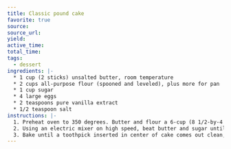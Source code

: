 ```yaml
---
title: Classic pound cake
favorite: true
source: 
source_url: 
yield: 
active_time: 
total_time: 
tags: 
  - dessert
ingredients: |-
  * 1 cup (2 sticks) unsalted butter, room temperature 
  * 2 cups all-purpose flour (spooned and leveled), plus more for pan 
  * 1 cup sugar 
  * 4 large eggs 
  * 2 teaspoons pure vanilla extract 
  * 1/2 teaspoon salt
instructions: |-
  1. Preheat oven to 350 degrees. Butter and flour a 6-cup (8 1/2-by-4 1/2-inch) loaf pan; set aside. 
  2. Using an electric mixer on high speed, beat butter and sugar until light and fluffy. Add eggs one at a time, beating well after each addition; add vanilla and salt. With mixer on low, gradually add flour, beating just until combined (do not overmix). 
  3. Bake until a toothpick inserted in center of cake comes out clean, about 1 hour (tent with aluminum foil if browning too quickly). Let cool in pan 15 minutes. Invert onto a wire rack, and turn upright to cool completely.
---
```

